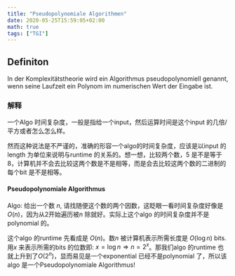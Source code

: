 ```yaml
---
title: "Pseudopolynomiale Algorithmen"
date: 2020-05-25T15:59:05+02:00
math: true
tags: ["TGI"]
---
```


## Definiton

In der Komplexitätstheorie wird ein Algorithmus pseudopolynomiell genannt, wenn seine Laufzeit ein Polynom im numerischen Wert der Eingabe ist.


### 解释

一个Algo 时间复杂度，一般是指给一个input，然后运算时间是这个input 的几倍/平方或者怎么怎么样。

然而这种说法是不严谨的，准确的形容一个algo的时间复杂度，应该是以input 的length 为单位来说明与runtime 的关系的。想一想，比较两个数，$5$ 是不是等于 $8$，计算机并不会去比较这两个数是不是相等，而是会去比较这两个数的二进制的每个bit 是不是相等。

#### Pseudopolynomiale Algorithmus

Algo: 给出一个数 $n$, 请找随便这个数的两个因数，这眨眼一看时间复杂度好像是$O(n)$，因为从$2$开始遍历被$n$ 除就好。实际上这个algo 的时间复杂度并不是polynomial 的。

这个algo 的runtime 先看成是 $O(n)$。数$n$ 被计算机表示所需长度是 $O(\log n)$ bits. 用$x$ 来表示所需的bits 的位数即: $x = \log n \Rightarrow n = 2^x$。那我们algo 的runtime 也就上升到了$O(2^n)$，显而易见是一个exponential 已经不是polynomial 了，所以该algo 是一个Pseudopolynomiale Algorithmus!